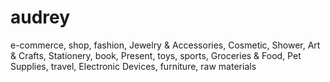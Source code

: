 # audrey
e-commerce, shop, fashion, Jewelry &amp; Accessories, Cosmetic, Shower, Art &amp; Crafts, Stationery, book, Present, toys, sports, Groceries &amp; Food, Pet Supplies, travel, Electronic Devices, furniture, raw materials

